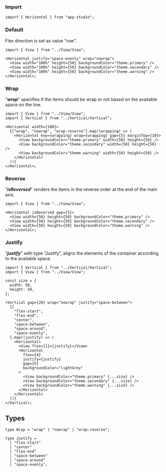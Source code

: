 ### **Import**

```tsx static
import { Horizontal } from "app-studio";
```

### **Default**

Flex direction is set as value “row”.

```tsx
import { View } from "../View/View";

<Horizontal justify="space-evenly" wrap="nowrap">
  <View width="100%" height={50} backgroundColor="theme.primary" />
  <View width="100%" height={50} backgroundColor="theme.secondary" />
  <View width="100%" height={50} backgroundColor="theme.warning" />
</Horizontal>;
```

### **Wrap**

“**_wrap_**” specifies if the items should be wrap or not based on the available space on the line.

```tsx
import { View } from "../View/View";
import { Vertical } from "../Vertical/Vertical";

<Horizontal width={100}>
  {["wrap", "nowrap", "wrap-reverse"].map((wrapping) => (
    <Horizontal key={wrapping} wrap={wrapping} gap={5} marginTop={10}>
      <View backgroundColor="theme.primary" width={50} height={50} />
      <View backgroundColor="theme.secondary" width={50} height={50} />
      <View backgroundColor="theme.warning" width={50} height={50} />
    </Horizontal>
  ))}
</Horizontal>;
```

### **Reverse**

“**_isReversed_**” renders the items in the reverse order at the end of the main axis.

```tsx
import { View } from "../View/View";

<Horizontal isReversed gap={5}>
  <View width={50} height={50} backgroundColor="theme.primary" />
  <View width={50} height={50} backgroundColor="theme.secondary" />
  <View width={50} height={50} backgroundColor="theme.warning" />
</Horizontal>;
```

### **Justify**

“**_justify_**” with type “Justify”, aligns the elements of the container according to the available space.

```tsx
import { Vertical } from "../Vertical/Vertical";
import { View } from "../View/View";

const size = {
  width: 50,
  height: 50,
};

<Vertical gap={20} wrap="nowrap" justify="space-between">
  {[
    "flex-start",
    "flex-end",
    "center",
    "space-between",
    "space-around",
    "space-evenly",
  ].map((justify) => (
    <Horizontal>
      <View flex={1}>{justify}</View>
      <Horizontal
        flex={4}
        justify={justify}
        gap={5}
        backgroundColor="lightGrey"
      >
        <View backgroundColor="theme.primary" {...size} />
        <View backgroundColor="theme.secondary" {...size} />
        <View backgroundColor="theme.warning" {...size} />
      </Horizontal>
    </Horizontal>
  ))}
</Vertical>;
```

## **Types**

```tsx static
type Wrap = "wrap" | "nowrap" | "wrap-reverse";
```

```tsx static
type Justify =
  | "flex-start"
  | "center"
  | "flex-end"
  | "space-between"
  | "space-around"
  | "space-evenly";
```
